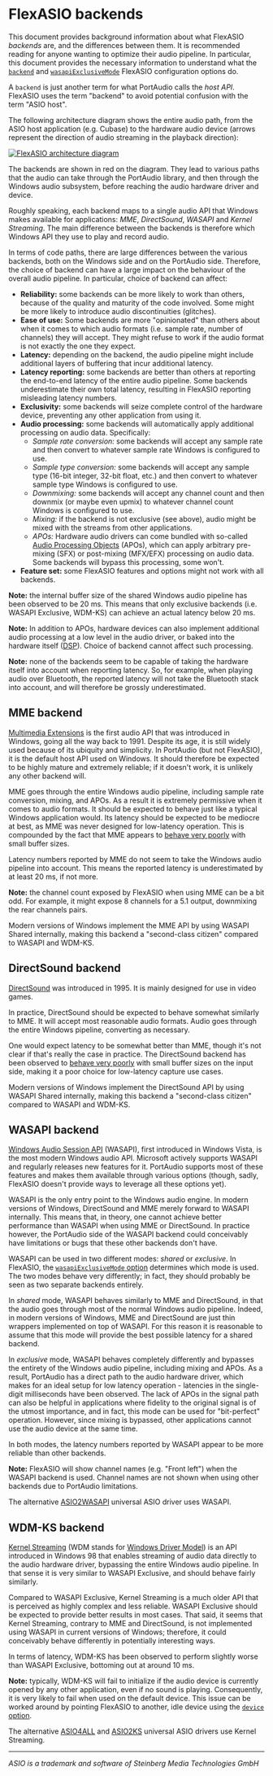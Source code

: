 # FlexASIO backends

This document provides background information about what FlexASIO *backends*
are, and the differences between them. It is recommended reading for anyone
wanting to optimize their audio pipeline. In particular, this document provides
the necessary information to understand what the [`backend`][backend] and
[`wasapiExclusiveMode`][wasapiExclusiveMode] FlexASIO configuration options do.

A `backend` is just another term for what PortAudio calls the *host API*.
FlexASIO uses the term "backend" to avoid potential confusion with the term
"ASIO host".

The following architecture diagram shows the entire audio path, from the ASIO
host application (e.g. Cubase) to the hardware audio device (arrows represent
the direction of audio streaming in the playback direction):

[![FlexASIO architecture diagram][diagram]][diagram]

The backends are shown in red on the diagram. They lead to various paths that
the audio can take through the PortAudio library, and then through the Windows
audio subsystem, before reaching the audio hardware driver and device.

Roughly speaking, each backend maps to a single audio API that Windows makes
available for applications: *MME*, *DirectSound*, *WASAPI* and *Kernel
Streaming*. The main difference between the backends is therefore which Windows
API they use to play and record audio.

In terms of code paths, there are large differences between the various
backends, both on the Windows side and on the PortAudio side. Therefore, the
choice of backend can have a large impact on the behaviour of the overall audio
pipeline. In particular, choice of backend can affect:

- **Reliability:** some backends can be more likely to work than others, because
  of the quality and maturity of the code involved. Some might be more likely
  to introduce audio discontinuities (glitches).
- **Ease of use:** Some backends are more "opinionated" than others about when
  it comes to which audio formats (i.e. sample rate, number of channels) they
  will accept. They might refuse to work if the audio format is not exactly the
  one they expect.
- **Latency:** depending on the backend, the audio pipeline might include
  additional layers of buffering that incur additional latency.
- **Latency reporting:** some backends are better than others at reporting the
  end-to-end latency of the entire audio pipeline. Some backends underestimate
  their own total latency, resulting in FlexASIO reporting misleading latency
  numbers.
- **Exclusivity:** some backends will seize complete control of the hardware
  device, preventing any other application from using it.
- **Audio processing:** some backends will automatically apply additional
  processing on audio data. Specifically:
  - *Sample rate conversion:* some backends will accept any sample rate and then
    convert to whatever sample rate Windows is configured to use.
  - *Sample type conversion:* some backends will accept any sample type (16-bit
    integer, 32-bit float, etc.) and then convert to whatever sample type
    Windows is configured to use.
  - *Downmixing:* some backends will accept any channel count and then downmix
  (or maybe even upmix) to whatever channel count Windows is configured to use.
  - *Mixing:* if the backend is not exclusive (see above), audio might be mixed
    with the streams from other applications.
  - *APOs:* Hardware audio drivers can come bundled with so-called [Audio
    Processing Objects][] (APOs), which can apply arbitrary pre-mixing (SFX) or
    post-mixing (MFX/EFX) processing on audio data. Some backends will bypass
    this processing, some won't.
- **Feature set:** some FlexASIO features and options might not work with all
  backends.

**Note:** the internal buffer size of the shared Windows audio pipeline has been
observed to be 20 ms. This means that only exclusive backends (i.e. WASAPI
Exclusive, WDM-KS) can achieve an actual latency below 20 ms.

**Note:** In addition to APOs, hardware devices can also implement additional
audio processing at a low level in the audio driver, or baked into the hardware
itself ([DSP][]). Choice of backend cannot affect such processing.

**Note:** none of the backends seem to be capable of taking the hardware itself
into account when reporting latency. So, for example, when playing audio over
Bluetooth, the reported latency will not take the Bluetooth stack into account,
and will therefore be grossly underestimated.

## MME backend

[Multimedia Extensions][] is the first audio API that was introduced in Windows,
going all the way back to 1991. Despite its age, it is still widely used because
of its ubiquity and simplicity. In PortAudio (but not FlexASIO), it is the
default host API used on Windows. It should therefore be expected to be highly
mature and extremely reliable; if it doesn't work, it is unlikely any other
backend will.

MME goes through the entire Windows audio pipeline, including sample rate
conversion, mixing, and APOs. As a result it is extremely permissive when it
comes to audio formats. It should be expected to behave just like a typical
Windows application would. Its latency should be expected to be mediocre at
best, as MME was never designed for low-latency operation. This is compounded by
the fact that MME appears to [behave very poorly][issue30] with small buffer
sizes.

Latency numbers reported by MME do not seem to take the Windows audio pipeline
into account. This means the reported latency is underestimated by at least 20
ms, if not more.

**Note:** the channel count exposed by FlexASIO when using MME can be a bit odd.
For example, it might expose 8 channels for a 5.1 output, downmixing the rear
channels pairs.

Modern versions of Windows implement the MME API by using WASAPI Shared
internally, making this backend a "second-class citizen" compared to WASAPI and
WDM-KS.

## DirectSound backend

[DirectSound][] was introduced in 1995. It is mainly designed for use in video
games.

In practice, DirectSound should be expected to behave somewhat similarly to MME.
It will accept most reasonable audio formats. Audio goes through the entire
Windows pipeline, converting as necessary.

One would expect latency to be somewhat better than MME, though it's not clear
if that's really the case in practice. The DirectSound backend has been observed
to [behave very poorly][issue29] with small buffer sizes on the input side,
making it a poor choice for low-latency capture use cases.

Modern versions of Windows implement the DirectSound API by using WASAPI Shared
internally, making this backend a "second-class citizen" compared to WASAPI and
WDM-KS.

## WASAPI backend

[Windows Audio Session API][] (WASAPI), first introduced in Windows Vista, is
the most modern Windows audio API. Microsoft actively supports WASAPI and
regularly releases new features for it. PortAudio supports most of these
features and makes them available through various options (though, sadly,
FlexASIO doesn't provide ways to leverage all these options yet).

WASAPI is the only entry point to the Windows audio engine. In modern versions
of Windows, DirectSound and MME merely forward to WASAPI internally. This means
that, in theory, one cannot achieve better performance than WASAPI when using
MME or DirectSound. In practice however, the PortAudio side of the WASAPI
backend could conceivably have limitations or bugs that these other backends
don't have.

WASAPI can be used in two different modes: *shared* or *exclusive*. In FlexASIO,
the [`wasapiExclusiveMode` option][wasapiExclusiveMode] determines which mode is
used. The two modes behave very differently; in fact, they should probably be
seen as two separate backends entirely.

In *shared* mode, WASAPI behaves similarly to MME and DirectSound, in that the
audio goes through most of the normal Windows audio pipeline. Indeed, in
modern versions of Windows, MME and DirectSound are just thin wrappers
implemented on top of WASAPI. For this reason it is reasonable to assume that
this mode will provide the best possible latency for a shared backend.

In *exclusive* mode, WASAPI behaves completely differently and bypasses the
entirety of the Windows audio pipeline, including mixing and APOs. As a result,
PortAudio has a direct path to the audio hardware driver, which makes for an
ideal setup for low latency operation - latencies in the single-digit
milliseconds have been observed. The lack of APOs in the signal path can
also be helpful in applications where fidelity to the original signal is of the
utmost importance, and in fact, this mode can be used for "bit-perfect"
operation. However, since mixing is bypassed, other applications cannot use the
audio device at the same time.

In both modes, the latency numbers reported by WASAPI appear to be more reliable
than other backends.

**Note:** FlexASIO will show channel names (e.g. "Front left") when the WASAPI
backend is used. Channel names are not shown when using other backends due to
PortAudio limitations.

The alternative [ASIO2WASAPI][] universal ASIO driver uses WASAPI.

## WDM-KS backend

[Kernel Streaming][] (WDM stands for [Windows Driver Model][]) is an API
introduced in Windows 98 that enables streaming of audio data directly to the
audio hardware driver, bypassing the entire Windows audio pipeline. In that
sense it is very similar to WASAPI Exclusive, and should behave fairly
similarly.

Compared to WASAPI Exclusive, Kernel Streaming is a much older API that is
perceived as highly complex and less reliable. WASAPI Exclusive should be
expected to provide better results in most cases. That said, it seems that
Kernel Streaming, contrary to MME and DirectSound, is not implemented using
WASAPI in current versions of Windows; therefore, it could conceivably behave
differently in potentially interesting ways.

In terms of latency, WDM-KS has been observed to perform slightly worse than
WASAPI Exclusive, bottoming out at around 10 ms.

**Note:** typically, WDM-KS will fail to initialize if the audio device is
currently opened by any other application, even if no sound is playing.
Consequently, it is very likely to fail when used on the default device. This
issue can be worked around by pointing FlexASIO to another, idle device using
the [`device` option][device].

The alternative [ASIO4ALL][] and [ASIO2KS][] universal ASIO drivers use Kernel
Streaming.

---

*ASIO is a trademark and software of Steinberg Media Technologies GmbH*

[ASIO2WASAPI]: https://github.com/levmin/ASIO2WASAPI
[ASIO2KS]: http://www.asio2ks.de/
[ASIO4ALL]: http://www.asio4all.org/
[Audio Processing Objects]: https://docs.microsoft.com/en-us/windows-hardware/drivers/audio/audio-processing-object-architecture
[backend]: CONFIGURATION.md#option-backend
[device]: CONFIGURATION.md#option-device
[DirectSound]: https://en.wikipedia.org/wiki/DirectSound
[DSP]: https://en.wikipedia.org/wiki/Digital_signal_processor
[issue29]: https://github.com/dechamps/FlexASIO/issues/29
[issue30]: https://github.com/dechamps/FlexASIO/issues/30
[Kernel Streaming]: https://en.wikipedia.org/wiki/Windows_legacy_audio_components#Kernel_Streaming
[Multimedia Extensions]: https://en.wikipedia.org/wiki/Windows_legacy_audio_components#Multimedia_Extensions_(MME)
[portaudio]: http://www.portaudio.com/
[wasapiExclusiveMode]: CONFIGURATION.md#option-wasapiExclusiveMode
[Windows Audio Session API]: https://docs.microsoft.com/en-us/windows/desktop/coreaudio/wasapi
[Windows Driver Model]: https://en.wikipedia.org/wiki/Windows_Driver_Model
[WDM-KS issue]: https://github.com/dechamps/FlexASIO/issues/21

<!-- Use the converter at http://gravizo.com/ to recover the source code of this
graph. -->
[diagram]: https://g.gravizo.com/svg?digraph%20G%20%7B%0A%09rankdir%3D%22LR%22%0A%09style%3D%22dashed%22%0A%09fontname%3D%22sans-serif%22%0A%09node%5Bfontname%3D%22sans-serif%22%5D%0A%0A%09subgraph%20clusterApplicationProcess%20%7B%0A%09%09label%3D%22Application%20process%22%0A%0A%09%09Host%5Blabel%3D%22ASIO%20host%20application%22%5D%0A%0A%09%09subgraph%20clusterFlexASIO%20%7B%0A%09%09%09label%3D%22FlexASIO%22%0A%09%09%09FlexASIO%5Blabel%3D%22ASIO%20driver%22%5D%0A%0A%09%09%09subgraph%20clusterPortAudio%20%7B%0A%09%09%09%09label%3D%22PortAudio%22%0A%0A%09%09%09%09PortAudio%5Blabel%20%3D%20%22Frontend%22%5D%0A%09%09%09%09subgraph%20%7B%0A%09%09%09%09%09rank%3D%22same%22%0A%09%09%09%09%09node%20%5Bcolor%3D%22red%22%3B%20penwidth%3D3%5D%0A%0A%20%20%20%20%20%20%20%20%20%20%20%20%20%20%20%20%20%20%20%20PortAudioMME%5Blabel%3D%22MME%22%5D%0A%09%09%09%09%09PortAudioDirectSound%5Blabel%3D%22DirectSound%22%5D%0A%20%20%20%20%20%20%20%20%20%20%20%20%20%20%20%20%20%20%20%20PortAudioWASAPI%5Blabel%3D%22WASAPI%22%5D%0A%09%09%09%09%09PortAudioWDMKS%5Blabel%3D%22WDM-KS%22%5D%0A%09%09%09%09%7D%0A%09%09%09%7D%0A%09%09%7D%0A%09%7D%0A%0A%09subgraph%20clusterWindows%20%7B%0A%09%09label%3D%22Windows%20audio%20subsystem%22%0A%09%09subgraph%20%7B%0A%09%09%09rank%3D%22same%22%0A%09%09%09MME%0A%09%09%09DirectSound%0A%09%09%09%0A%09%09%7D%0A%09%09subgraph%20%7B%0A%09%09%09rank%3D%22same%22%0A%09%09%09WASAPIShared%5Blabel%3D%22WASAPI%20(shared)%22%5D%0A%09%09%09WASAPIExclusive%5Blabel%3D%22WASAPI%20(exclusive)%22%5D%0A%09%09%09WDMKS%5Blabel%3D%22Kernel%20Streaming%22%5D%0A%09%09%7D%0A%0A%09%09PreMix%5Blabel%3D%22Pre-mix%20APOs%22%5D%0A%09%09Mix%5Blabel%3D%22Mixing%22%5D%0A%09%09PostMix%5Blabel%3D%22Post-mix%20APOs%22%5D%0A%09%7D%0A%0A%09subgraph%20clusterHardware%20%7B%0A%09%09label%3D%22Audio%20hardware%22%0A%09%09HardwareDriver%5Blabel%3D%22Driver%22%5D%0A%09%09HardwareDevice%5Blabel%3D%22Device%22%5D%0A%09%7D%0A%0A%09Host-%3EFlexASIO%0A%09FlexASIO-%3EPortAudio%0A%0A%09PortAudio-%3E%7B%0A%09%09PortAudioMME%0A%09%09PortAudioDirectSound%0A%09%09PortAudioWASAPI%0A%09%09PortAudioWDMKS%0A%09%7D%0A%0A%09PortAudioMME-%3EMME%0A%09PortAudioDirectSound-%3EDirectSound%0A%09PortAudioWASAPI-%3EWASAPIShared%0A%09PortAudioWASAPI-%3EWASAPIExclusive%0A%09PortAudioWDMKS-%3EWDMKS%0A%0A%09MME-%3EWASAPIShared%0A%09DirectSound-%3EWASAPIShared%0A%09%0A%09WASAPIShared-%3EPreMix%0A%09WASAPIExclusive-%3EHardwareDriver%0A%09PreMix-%3EMix%0A%09Mix-%3EPostMix%0A%09PostMix-%3EHardwareDriver%0A%09%0A%09WDMKS-%3EHardwareDriver%0A%09%0A%09HardwareDriver-%3EHardwareDevice%0A%7D%0A
